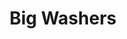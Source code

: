---
layout: bom
title: Big Washers
qty: 10
uses:
  - location: Bed Holder
    qty: 4
  - location: XY Spacer
    qty: 2
  - location: Belt Tensioner
    qty: 2
  - location: Idler Pullies
    qty: 2
    note: On the midplate
---